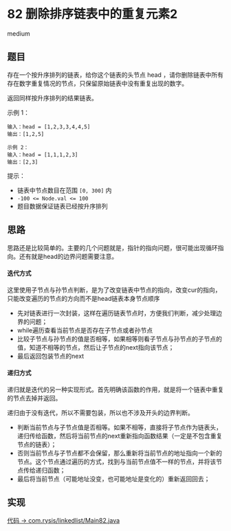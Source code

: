# 82 删除排序链表中的重复元素2

medium

## 题目

存在一个按升序排列的链表，给你这个链表的头节点 head ，请你删除链表中所有存在数字重复情况的节点，只保留原始链表中没有重复出现的数字。

返回同样按升序排列的结果链表。

示例 1：
```
输入：head = [1,2,3,3,4,4,5]
输出：[1,2,5]
```
```
示例 2：
输入：head = [1,1,1,2,3]
输出：[2,3]
```

提示：

- 链表中节点数目在范围 `[0, 300]` 内
- `-100 <= Node.val <= 100`
- 题目数据保证链表已经按升序排列

## 思路

思路还是比较简单的。主要的几个问题就是，指针的指向问题，很可能出现循环指向。还有就是head的边界问题需要注意。


#### 迭代方式

这里使用子节点与孙节点判断，是为了改变链表中节点的指向，改变cur的指向，只能改变遍历的节点的方向而不是head链表本身节点顺序

- 先对链表进行一次封装，这样在遍历链表节点时，方便我们判断，减少处理边界的问题；
- while遍历查看当前节点是否存在子节点或者孙节点
- 比较子节点与孙节点的值是否相等，如果相等则看子节点与孙节点的子节点的值，知道不相等的节点，然后让子节点的next指向该节点；
- 最后返回包装节点的next

#### 递归方式

递归就是迭代的另一种实现形式。首先明确该函数的作用，就是将一个链表中重复的节点去掉并返回。

递归由于没有迭代，所以不需要包装，所以也不涉及开头的边界判断。

- 判断当前节点与子节点值是否相等。如果不相等，直接将子节点作为链表头，递归传给函数，然后将当前节点的next重新指向函数结果（一定是不包含重复节点的链表）；
- 否则当前节点与子节点都不会保留，那么重新将当前节点的地址指向一个新的节点。这个节点通过遍历的方式，找到与当前节点值不一样的节点，并将该节点传给递归函数；
- 最后将当前节点（可能地址没变，也可能地址是变化的）重新返回回去；

## 实现

[代码 -> com.rysis/linkedlist/Main82.java](../../src/com/rysis/linkedlist/Main82.java)